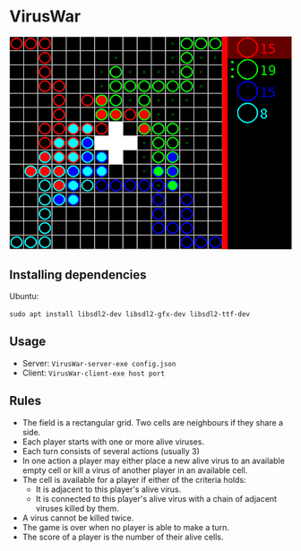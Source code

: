 # VirusWar
![Screenshot](screenshot.png)

## Installing dependencies
Ubuntu:

`sudo apt install libsdl2-dev libsdl2-gfx-dev libsdl2-ttf-dev`

## Usage
* Server: `VirusWar-server-exe config.json`
* Client: `VirusWar-client-exe host port`

## Rules
* The field is a rectangular grid. Two cells are neighbours if they share a side.
* Each player starts with one or more alive viruses.
* Each turn consists of several actions (usually 3)
* In one action a player may either place a new alive virus to an available empty cell
or kill a virus of another player in an available cell.
* The cell is available for a player if either of the criteria holds:
  * It is adjacent to this player's alive virus.
  * It is connected to this player's alive virus with a chain of adjacent viruses killed by them.
* A virus cannot be killed twice.
* The game is over when no player is able to make a turn.
* The score of a player is the number of their alive cells.
